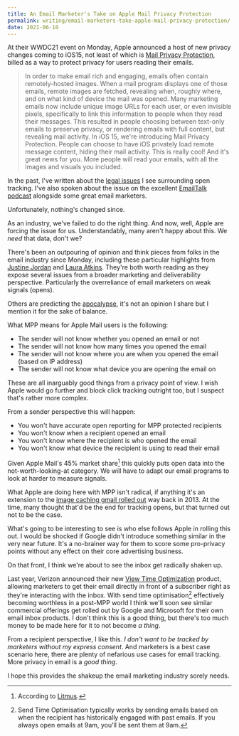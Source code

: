 ```yaml
---
title: An Email Marketer's Take on Apple Mail Privacy Protection
permalink: writing/email-marketers-take-apple-mail-privacy-protection/
date: 2021-06-10
---
```


At their WWDC21 event on Monday, Apple announced a host of new privacy changes coming to iOS15, not least of which is [Mail Privacy Protection](https://developer.apple.com/videos/play/wwdc2021-10085/?time=708), billed as a way to protect privacy for users reading their emails.

> In order to make email rich and engaging, emails often contain remotely-hosted images. When a mail program displays one of those emails, remote images are fetched, revealing when, roughly where, and on what kind of device the mail was opened. Many marketing emails now include unique image URLs for each user, or even invisible pixels, specifically to link this information to people when they read their messages. This resulted in people choosing between text-only emails to preserve privacy, or rendering emails with full content, but revealing mail activity. In iOS 15, we're introducing Mail Privacy Protection. People can choose to have iOS privately load remote message content, hiding their mail activity. This is really cool! And it's great news for you. More people will read your emails, with all the images and visuals you included.

In the past, I've written about the [legal issues](https://www.jacquescorbytuech.com/writing/gdpr-email-tracking) I see surrounding open tracking. I've also spoken about the issue on the excellent [EmailTalk podcast](https://www.emailtalk.fm/episodes/06-privacy-round-table-w-dylan-smith-jacques-corby-tuech-jay-oram) alongside some great email marketers.

Unfortunately, nothing's changed since.

As an industry, we've failed to do the right thing. And now, well, Apple are forcing the issue for us. Understandably, many aren't happy about this. We *need* that data, don't we?

There's been an outpouring of opinion and think pieces from folks in the email industry since Monday, including these particular highlights from [Justine Jordan](https://docs.google.com/document/d/1sSaXryabL5zqQorDncmgC_o7wcEwvkkbDiXp2gd2EHk/edit) and [Laura Atkins](https://wordtothewise.com/2021/06/about-the-apple-thing/). They're both worth reading as they expose several issues from a broader marketing and deliverability perspective. Particularly the overreliance of email marketers on weak signals (opens).

Others are predicting the [apocalypse](https://www.theverge.com/2021/6/8/22525195/apple-mail-protection-privacy-pixel-tracking-newsletters-substack), it's not an opinion I share but I mention it for the sake of balance.


What MPP means for Apple Mail users is the following:

* The sender will not know whether you opened an email or not
* The sender will not know how many times you opened the email
* The sender will not know where you are when you opened the email (based on IP address)
* The sender will not know what device you are opening the email on

These are all inarguably good things from a privacy point of view. I wish Apple would go further and block click tracking outright too, but I suspect that's rather more complex.

From a sender perspective this will happen:

* You won't have accurate open reporting for MPP protected recipients
* You won't know when a recipient opened an email
* You won't know where the recipient is who opened the email
* You won't know what device the recipient is using to read their email

Given Apple Mail's 45% market share[^1] this quickly puts open data into the not-worth-looking-at category. We will have to adapt our email programs to look at harder to measure signals.

What Apple are doing here with MPP isn't radical, if anything it's an extension to the [image caching gmail rolled out](https://gmail.googleblog.com/2013/12/images-now-showing.html) way back in 2013. At the time, many thought that'd be the end for tracking opens, but that turned out not to be the case.

What's going to be interesting to see is who else follows Apple in rolling this out. I would be shocked if Google didn't introduce something similar in the very near future. It's a no-brainer way for them to score some pro-privacy points without any effect on their core advertising business.

On that front, I think we're about to see the inbox get radically shaken up.

Last year, Verizon announced their new [View Time Optimization](https://blog.postmaster.verizonmedia.com/post/616023179026202624/increasing-relevance-performance-through-vto) product, allowing marketers to get their email directly in front of a subscriber right as they're interacting with the inbox. With send time optimisation[^2] effectively becoming worthless in a post-MPP world I think we'll soon see similar commercial offerings get rolled out by Google and Microsoft for their own email inbox products. I don't think this is a good thing, but there's too much money to be made here for it to not become *a thing*.

From a recipient perspective, I like this. *I don't want to be tracked by marketers without my express consent*. And marketers is a best case scenario here, there are plenty of nefarious use cases for email tracking. More privacy in email is a *good thing*.

I hope this provides the shakeup the email marketing industry sorely needs.

[^1]: According to [Litmus](https://emailclientmarketshare.com/).
[^2]: Send Time Optimisation typically works by sending emails based on when the recipient has historically engaged with past emails. If you always open emails at 9am, you'll be sent them at 9am. 